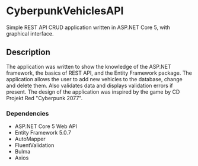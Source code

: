 # CyberpunkVehiclesAPI

Simple REST API CRUD application written in  ASP.NET Core 5, with graphical interface. 

## Description

The application was written to show the knowledge of the ASP.NET framework, the basics of REST API, and the Entity Framework package.
The application allows the user to add new vehicles to the database, change and delete them. Also validates data and displays validation errors if present.
The design of the application was inspired by the game by CD Projekt Red "Cyberpunk 2077".

### Dependencies

* ASP.NET Core 5 Web API
* Entity Framework 5.0.7
* AutoMapper 
* FluentValidation
* Bulma
* Axios
